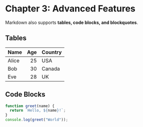 # Chapter 3: Advanced Features

Markdown also supports **tables, code blocks, and blockquotes**.

## Tables
| Name  | Age | Country |
|-------|----:|--------|
| Alice |  25 | USA    |
| Bob   |  30 | Canada |
| Eve   |  28 | UK     |

## Code Blocks
```js
function greet(name) {
  return `Hello, ${name}!`;
}
console.log(greet("World"));